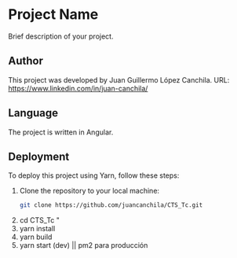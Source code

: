 # Project Name

Brief description of your project.

## Author

This project was developed by Juan Guillermo López Canchila.
URL: https://www.linkedin.com/in/juan-canchila/

## Language

The project is written in Angular.

## Deployment

To deploy this project using Yarn, follow these steps:

1. Clone the repository to your local machine:
   ```bash
   git clone https://github.com/juancanchila/CTS_Tc.git
2. cd CTS_Tc "
3. yarn install
4. yarn build
5. yarn start (dev) || pm2 para producción